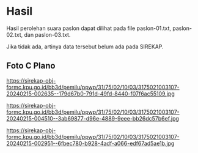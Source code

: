 # Hasil

Hasil perolehan suara paslon dapat dilihat pada file paslon-01.txt, paslon-02.txt, dan paslon-03.txt.

Jika tidak ada, artinya data tersebut belum ada pada SIREKAP.

## Foto C Plano

https://sirekap-obj-formc.kpu.go.id/bb3d/pemilu/ppwp/31/75/02/10/03/3175021003107-20240215-002635--179d67b0-791d-49fd-8440-f07f6ac55109.jpg

https://sirekap-obj-formc.kpu.go.id/bb3d/pemilu/ppwp/31/75/02/10/03/3175021003107-20240215-004510--3ab69877-d96e-4889-9eee-bb26dc57b6ef.jpg

https://sirekap-obj-formc.kpu.go.id/bb3d/pemilu/ppwp/31/75/02/10/03/3175021003107-20240215-002951--6fbec780-b928-4adf-a066-edf67ad5ae1b.jpg
